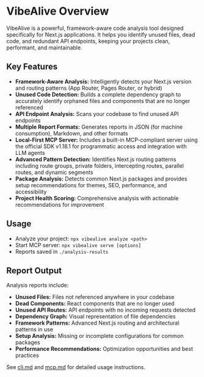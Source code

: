 # VibeAlive Overview

VibeAlive is a powerful, framework-aware code analysis tool designed specifically for Next.js applications. It helps you identify unused files, dead code, and redundant API endpoints, keeping your projects clean, performant, and maintainable.

## Key Features

- **Framework-Aware Analysis:** Intelligently detects your Next.js version and routing patterns (App Router, Pages Router, or hybrid)
- **Unused Code Detection:** Builds a complete dependency graph to accurately identify orphaned files and components that are no longer referenced
- **API Endpoint Analysis:** Scans your codebase to find unused API endpoints
- **Multiple Report Formats:** Generates reports in JSON (for machine consumption), Markdown, and other formats
- **Local-First MCP Server:** Includes a built-in MCP-compliant server using the official SDK v1.18.1 for programmatic access and integration with LLM agents
- **Advanced Pattern Detection:** Identifies Next.js routing patterns including route groups, private folders, intercepting routes, parallel routes, and dynamic segments
- **Package Analysis:** Detects common Next.js packages and provides setup recommendations for themes, SEO, performance, and accessibility
- **Project Health Scoring:** Comprehensive analysis with actionable recommendations for improvement

## Usage

- Analyze your project: `npx vibealive analyze <path>`
- Start MCP server: `npx vibealive serve [options]`
- Reports saved in `./analysis-results`

## Report Output

Analysis reports include:

- **Unused Files:** Files not referenced anywhere in your codebase
- **Dead Components:** React components that are no longer used
- **Unused API Routes:** API endpoints with no incoming requests detected
- **Dependency Graph:** Visual representation of file dependencies
- **Framework Patterns:** Advanced Next.js routing and architectural patterns in use
- **Setup Analysis:** Missing or incomplete configurations for common packages
- **Performance Recommendations:** Optimization opportunities and best practices

See [cli.md](./cli.md) and [mcp.md](./mcp.md) for detailed usage instructions.
